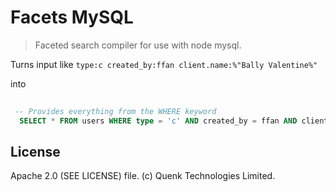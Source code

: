 
# Facets MySQL

> Faceted search compiler for use with node mysql.

Turns input like `type:c created_by:ffan client.name:%"Bally Valentine%"`

into

```sql
 
 -- Provides everything from the WHERE keyword
  SELECT * FROM users WHERE type = 'c' AND created_by = ffan AND client.name LIKE "Bally Valentine%"

```

## License

Apache 2.0 (SEE LICENSE) file. (c) Quenk Technologies Limited.
